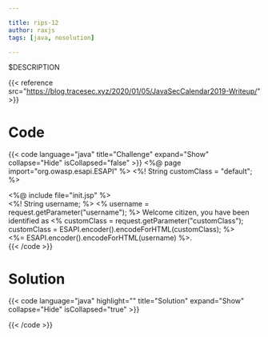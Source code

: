 ```yaml
---

title: rips-12
author: raxjs
tags: [java, nosolution]

---
```


$DESCRIPTION

<!--more-->
{{< reference src="https://blog.tracesec.xyz/2020/01/05/JavaSecCalendar2019-Writeup/" >}}

# Code
{{< code language="java"  title="Challenge" expand="Show" collapse="Hide" isCollapsed="false" >}}
<%@ page import="org.owasp.esapi.ESAPI" %>
<%! String customClass = "default"; %>
<html><body><%@ include file="init.jsp" %>

<div class="<%= customClass %>">
  <%! String username; %>
  <% username = request.getParameter("username"); %>
  Welcome citizen, you have been identified as
  <%
    customClass = request.getParameter("customClass");
    customClass = ESAPI.encoder().encodeForHTML(customClass);
  %>
  <div class="<%= customClass %>">
  <%= ESAPI.encoder().encodeForHTML(username) %>.
</div></div></body></html>
{{< /code >}}

# Solution
{{< code language="java" highlight="" title="Solution" expand="Show" collapse="Hide" isCollapsed="true" >}}

{{< /code >}}